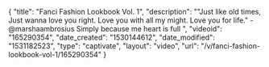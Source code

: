 {
    "title": "Fanci Fashion Lookbook Vol. 1",
    "description": "\"Just like old times, Just wanna love you right. Love you with all my might. Love you for life.\" - @marshaambrosius Simply because me heart is full ",
    "videoid": "165290354",
    "date_created": "1530144612",
    "date_modified": "1531182523",
    "type": "captivate",
    "layout": "video",
    "url": "\/v\/fanci-fashion-lookbook-vol-1\/165290354"
}
